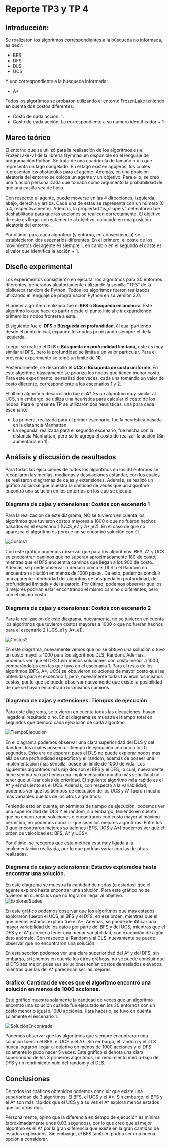 # Reporte TP3 y TP 4

## Introducción:  
Se realizaron los algoritmos correspondientes a la búsqueda no informada, es decir:
- BFS
- DFS
- DLS
- UCS   

Y uno correspondiente a la búsqueda informada:
- A*  

Todos los algoritmos se probaron utilizando el entorno FrozenLake teniendo en cuenta dos costos diferentes:   
- Costo de cada acción: 1.
- Costo de cada acción: La correspondiente a su número identificador + 1. 

## Marco teórico

El entorno que se utilizó para la realización de los algoritmos es el FrozenLake-v1 de la librería Gymnasium disponible en el lenguaje de programación Python. Se trata de una cuadrícula de tamaño n x n que representa un lago congelado. En el lago existen agujeros, los cuales representan los obstáculos para el agente. Además, en una posición aleatoria del entorno se coloca un agente y un objetivo. Para ello, se creó una función personalizada que tomaba como argumento la probabilidad de que una casilla sea de hielo.

Con respecto al agente, puede moverse en las 4 direcciones, izquierda, abajo, derecha y arriba. Cada una de estas se representa con un número (0 a 4, respectivamente). Además, la propiedad "is_slippery" del entorno fue deshabilitada para que las acciones se realicen correctamente. El objetivo de este es llegar correctamente al objetivo, colocado en una posición aleatoria del entorno. 

Por último, para cada algoritmo (y entorno, en consecuencia) se establecieron dos escenarios diferentes. En el primero, el coste de los movimientos del agente es siempre 1, en cambio en el segundo el coste es el valor que identifica la acción + 1.

## Diseño experimental  

Los experimentos consistieron en ejecutar los algoritmos para 30 entornos diferentes, generados aleatoriamente utilizando la semilla "TP3" de la biblioteca random de Python. Todos los algoritmos fueron realizados utilizando el lenguaje de programación Python en su versión 3.0.

El primer algoritmo realizado fue el **BFS** o **Búsqueda en anchura**. Este algoritmo lo que hace es partir desde el punto inicial e ir expandiendo primero los nodos frontera a este. 

El siguiente fue el **DFS** o **Búsqueda en profundidad**, él cual partiendo desde el punto inicial, expande los nodos priorizando siempre el de la izquierda.

Luego, se realizó el **DLS** o **Búsqueda en profundidad limitada**, este es muy similar al DFS, pero la profundidad se limita a un valor particular. Para el presente experimento se tomó un límite de **10**.

Posteriormente, se desarrolló el **UCS** o **Búsqueda de costo uniforme**. En este algoritmo básicamente se prioriza los nodos que tienen menor costo. Para este experimento, se realizó dos veces, cada una tomando un valor de costo diferente, correspondiente a los escenarios 1 y 2. 

El último algoritmo desarrollado fue el **A***. Es un algoritmo muy similar al UCS, sin embargo, se utiliza una heurística para calcular el costo de los nodos. Para el presente TP se utilizaron dos heurísticas, una para cada escenario:  

- La primera, realizada para el primer escenario, fue la heurística basada en la distancia Manhattan.
- La segunda, realizada para el segundo escenario, fue hecha con la distancia Manhattan, pero se le agrega el costo de realizar la acción (Sin aumentarla en 1).   


## Análisis y discusión de resultados

Para todas las ejecuciones de todos los algoritmos en los 30 entornos se recopilaron las medias, medianas y desviaciones estándar, con los cuales se realizaron diagramas de cajas y extensiones. Además, se realizó un gráfico adicional que muestra la cantidad de veces que un algoritmo encontró una solución en los entornos en los que se ejecutó. 

### Diagrama de cajas y extensiones: Costos con escenario 1
Para la realización de este diagrama, NO se tuvieron en cuenta los algoritmos que tuvieron costos mayores a 1000 o que no fueron hechos basados en el escenario 1 (UCS_e2 y A*_e2). En el caso de que no aparezca el algoritmo es porque no se encontró solución con él.  

![Costos1](images/Cost1.png)

Con este gráfico podemos observar que para los algoritmos: BFS, A* y UCS se encuentran caminos que no superan aproximadamente 180 de costo, mientras que el DFS encuentra caminos que llegan a los 900 de costo. Además, se puede observar o deducir como el DLS o el Random no encuentran solución en menos de 1000 pasos. De esto, podemos concluir una aparente inferioridad del algoritmo de búsqueda en profundidad, del profundidad limitada y del aleatorio. Por último, podemos observar que los 3 mejores podrían estar encontrando el mismo camino o diferentes, pero con el mismo costo.

### Diagrama de cajas y extensiones: Costos con escenario 2
Para la realización de este diagrama, nuevamente, no se tuvieron en cuenta los algoritmos que tuvieron costos mayores a 1000 o que no fueran hechos para el escenario 2 (UCS_e1 y A*_e1).

![Costos2](images/Cost2.png)

En este diagrama, nuevamente vemos que no se obtuvo una solución o tuvo un costo mayor a 1000 para los algoritmos DLS, Random. Además, podemos ver que el DFS tuvo menos soluciones con costo menor a 1000, comparándolas con las que tuvo en el escenario 1. Para el resto de los algoritmos (BFS, A*, UCS) se obtuvieron soluciones de mayor costo que las obtenidas para el escenario 1, pero, nuevamente todas tuvieron los mismos costos, por lo que se puede observar nuevamente que existe la posibilidad de que se hayan encontrado los mismos caminos.  

### Diagrama de cajas y extensiones: Tiempos de ejecución 
Para este diagrama, se tuvieron en cuenta todas las ejecuciones, hayan llegado al resultado o no. En el diagrama se muestra el tiempo total en segundos que demoró cada ejecución de cada algoritmo. 

![TiempoEjecución](images/ExecutionTime.png)

En el diagrama podemos observar una clara superioridad del DLS y del Random, los cuales poseen un tiempo de ejecución cercano a los 0 segundos. Esto era de esperar, pues el DLS no puede explorar nodos más allá de una profundidad específica y el random, además de poseer una implementación más sencilla, posee un límite de 1000 de vida. Los siguientes algoritmos más rápidos son el BFS y el DFS, lo cual, nuevamente tiene sentido ya que tienen una implementación mucho más sencilla al no tener que utilizar colas de prioridad. El siguiente algoritmo más raṕido es el A* y el más lento es el UCS. Además, con respecto a la variabilidad, podemos ver que los tiempos de ejecución de los UCS y A* fueron mucho más variables que los de los otros algoritmos. 

Teniendo esto en cuenta, en términos de tiempo de ejecución, podemos ver una superioridad del DLS Y el random, sin embargo, teniendo en cuenta que no encontraron soluciones o encontraron con costo mayor al máximo permitido, no podemos concluir que sean los mejores algoritmos. Entre los 3 que encontraron mejores soluciones (BFS, UCS y A*) podemos ver que el orden de velocidad es: BFS, A* y UCS*.

Por último, se recuerda que esta métrica está muy ligada a la implementación realizada, por lo que podrían variar con las de otras realizadas. 

### Diagrama de cajas y extensiones: Estados explorados hasta encontrar una solución.
En este diagrama se muestra la cantidad de nodos (o estados) que el agente exploró hasta encontrar una solución. Para este gráfico no se tuvieron en cuenta los que no lograron llegar al objetivo.   
![ExploredStates](images/ExploredStates.png)   

En este gráfico podemos observar que los algoritmos que más estados exploraron fueron el UCS, el BFS y el DFS, en ese orden, mientras que el que menos estados exploró fue el A*. Además, se puede identificar una mayor variabilidad de los datos por parte del BFS y del UCS, mientras que el DFS y el A* parecería tener una menor variabilidad, con excepción de algún dato anómalo. Con respecto al Random y al DLS, nuevamente se puede observar que no encontraron una solución.   

En esta sección podemos ver una clara superioridad del A* y del DFS, sin embargo, si tenemos en cuenta los otros gráficos, no se puede concluir que el DFS sea mejor, pues sus soluciones tenían costos demasiados elevados, mientras que las del A* parecerían ser las mejores.

### Gráfico: Cantidad de veces que el algoritmo encontró una solución en menos de 1000 acciones.

Este gráfico muestra solamente la cantidad de veces que un algoritmo encontró una solución cuando fue ejecutado en los 30 entornos con un costo menor o igual a 1000 acciones. Para hacerlo, se tuvo en cuenta solamente el escenario 1.

![SoluciónEncontrada](images/SolutionFound.png)  

Podemos observar que los algoritmos que siempre encontraron una solución fueron el BFS, el UCS y el A*. Sin embargo, el random y el DLS nunca lograron llegar al objetivo en menos de 1000 acciones y el DFS solamente lo pudo hacer 5 veces. Este gráfico si denota una clara superioridad de los 3 primeros algoritmos, un rendimiento medio-bajo del DFS y un rendimiento nulo del random y el DLS.


## Conclusiones
De todos los gráficos obtenidos podemos concluir que existe una superioridad de 3 algoritmos: El BFS, el UCS y el A*. Sin embargo, el BFS y el A* son más rápidos que el UCS y a su vez el A* explora menos estados que los otros dos. 

Personalmente, opino que la diferencia en tiempo de ejecución es mínima (aproximadamente unos 0.03 segundos), por lo que creo que el mejor algoritmo es el A* por la gran diferencia que existe en la gran cantidad de estados explorados. Sin embargo, el BFS también podría ser una buena opción a considerar.